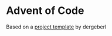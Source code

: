 # Advent of Code

Based on a [project template][project-template] by dergeberl

[project-template]: https://github.com/dergeberl/aoc
